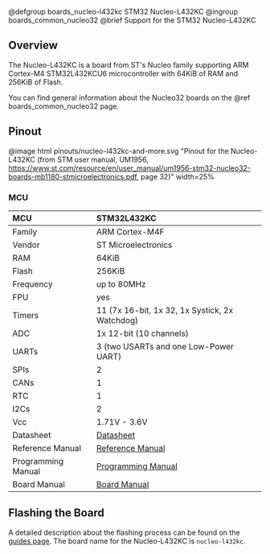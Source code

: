 @defgroup    boards_nucleo-l432kc STM32 Nucleo-L432KC
@ingroup     boards_common_nucleo32
@brief       Support for the STM32 Nucleo-L432KC

## Overview

The Nucleo-L432KC is a board from ST's Nucleo family supporting ARM Cortex-M4
STM32L432KCU6 microcontroller with 64KiB of RAM and 256KiB of Flash.

You can find general information about the Nucleo32 boards on the
@ref boards_common_nucleo32 page.

## Pinout

@image html pinouts/nucleo-l432kc-and-more.svg "Pinout for the Nucleo-L432KC (from STM user manual, UM1956, https://www.st.com/resource/en/user_manual/um1956-stm32-nucleo32-boards-mb1180-stmicroelectronics.pdf, page 32)" width=25%

### MCU

| MCU        |    STM32L432KC      |
|:---------- |:------------------- |
| Family     | ARM Cortex-M4F      |
| Vendor     | ST Microelectronics |
| RAM        | 64KiB               |
| Flash      | 256KiB              |
| Frequency  | up to 80MHz         |
| FPU        | yes                 |
| Timers     | 11 (7x 16-bit, 1x 32, 1x Systick, 2x Watchdog) |
| ADC        | 1x 12-bit (10 channels) |
| UARTs      | 3 (two USARTs and one Low-Power UART) |
| SPIs       | 2                   |
| CANs       | 1                   |
| RTC        | 1                   |
| I2Cs       | 2                   |
| Vcc        | 1.71V - 3.6V        |
| Datasheet  | [Datasheet](https://www.st.com/resource/en/datasheet/stm32l432kc.pdf) |
| Reference Manual | [Reference Manual](https://www.st.com/resource/en/reference_manual/rm0394-stm32l41xxx42xxx43xxx44xxx45xxx46xxx-advanced-armbased-32bit-mcus-stmicroelectronics.pdf)|
| Programming Manual | [Programming Manual](http://www.st.com/content/ccc/resource/technical/document/programming_manual/6c/3a/cb/e7/e4/ea/44/9b/DM00046982.pdf/files/DM00046982.pdf/jcr:content/translations/en.DM00046982.pdf) |
| Board Manual | [Board Manual](https://www.st.com/resource/en/user_manual/um1956-stm32-nucleo32-boards-mb1180-stmicroelectronics.pdf) |

## Flashing the Board

A detailed description about the flashing process can be found on the
[guides page](https://guide.riot-os.org/board_specific/stm32/).
The board name for the Nucleo-L432KC is `nucleo-l432kc`.
